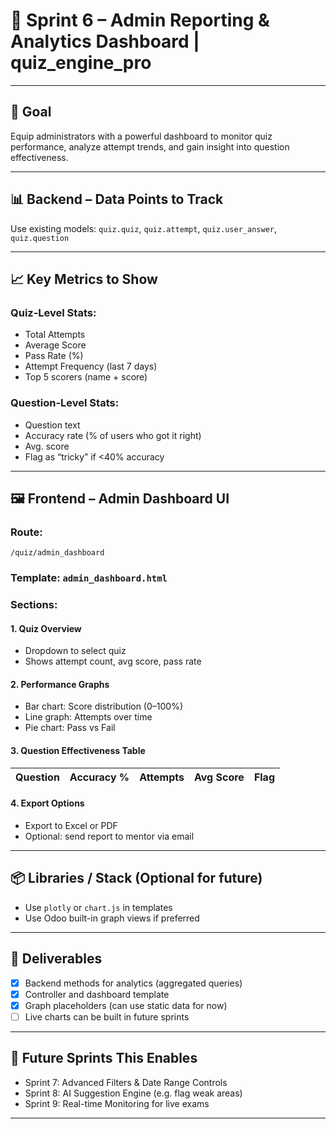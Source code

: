 # 🧠 Sprint 6 – Admin Reporting & Analytics Dashboard | quiz_engine_pro

---

## 🎯 Goal

Equip administrators with a powerful dashboard to monitor quiz performance, analyze attempt trends, and gain insight into question effectiveness.

---

## 📊 Backend – Data Points to Track

Use existing models: `quiz.quiz`, `quiz.attempt`, `quiz.user_answer`, `quiz.question`

---

## 📈 Key Metrics to Show

### Quiz-Level Stats:
- Total Attempts
- Average Score
- Pass Rate (%)
- Attempt Frequency (last 7 days)
- Top 5 scorers (name + score)

### Question-Level Stats:
- Question text
- Accuracy rate (% of users who got it right)
- Avg. score
- Flag as “tricky” if <40% accuracy

---

## 🖼️ Frontend – Admin Dashboard UI

### Route:
`/quiz/admin_dashboard`

### Template: `admin_dashboard.html`

### Sections:

#### 1. Quiz Overview
- Dropdown to select quiz
- Shows attempt count, avg score, pass rate

#### 2. Performance Graphs
- Bar chart: Score distribution (0–100%)
- Line graph: Attempts over time
- Pie chart: Pass vs Fail

#### 3. Question Effectiveness Table
| Question | Accuracy % | Attempts | Avg Score | Flag |
|----------|------------|----------|-----------|------|

#### 4. Export Options
- Export to Excel or PDF
- Optional: send report to mentor via email

---

## 📦 Libraries / Stack (Optional for future)

- Use `plotly` or `chart.js` in templates
- Use Odoo built-in graph views if preferred

---

## 🧪 Deliverables

- [x] Backend methods for analytics (aggregated queries)
- [x] Controller and dashboard template
- [x] Graph placeholders (can use static data for now)
- [ ] Live charts can be built in future sprints

---

## 🔁 Future Sprints This Enables

- Sprint 7: Advanced Filters & Date Range Controls
- Sprint 8: AI Suggestion Engine (e.g. flag weak areas)
- Sprint 9: Real-time Monitoring for live exams

---